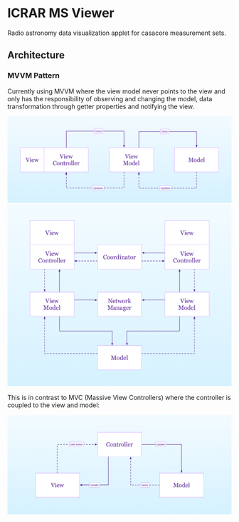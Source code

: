 # ICRAR MS Viewer

Radio astronomy data visualization applet for casacore measurement sets.

## Architecture

### MVVM Pattern

Currently using MVVM where the view model never points to the view and only has the responsibility of observing and changing the model, data transformation through getter properties and notifying the view.

![MVVM](/images/the-classic-MVVM-design-pattern-diagram.png)
![MVVM Stack](/images/a-vertical-view-of-MVVMC-design-pattern.png)

This is in contrast to MVC (Massive View Controllers) where the controller is coupled to the view and model:

![MVC](/images/the-classic-MVC-pattern-diagram.png)
